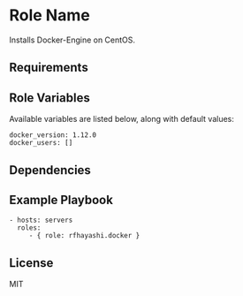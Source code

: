 Role Name
=========

Installs Docker-Engine on CentOS.

Requirements
------------

Role Variables
--------------

Available variables are listed below, along with default values:

    docker_version: 1.12.0
    docker_users: []

Dependencies
------------

Example Playbook
----------------

    - hosts: servers
      roles:
         - { role: rfhayashi.docker }

License
-------

MIT
